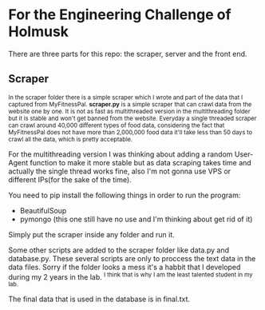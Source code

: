# For the Engineering Challenge of Holmusk

There are three parts for this repo: the scraper, server and the front end. 

## Scraper

<sub>In the scraper folder there is a simple scraper which I wrote and part of the data that I captured from MyFitnessPal. **scraper.py** is a 
simple scraper that can crawl data from the website one by one. It is not as fast as multithreaded version in the multithreading folder
but it is stable and won't get banned from the website. Everyday a single threaded scraper can crawl around 40,000 different types of food
data, considering the fact that MyFitnessPal does not have more than 2,000,000 food data it'll take less than 50 days to crawl all the data,
which is pretty acceptable. </sub>

For the multithreading version I was thinking about adding a random User-Agent function to make it more stable but as data scraping takes 
time and actually the single thread works fine, also I'm not gonna use VPS or different IPs(for the sake of the time). 

You need to pip install the following things in order to run the program:
- BeautifulSoup
- pymongo (this one still have no use and I'm thinking about get rid of it)

Simply put the scraper inside any folder and run it.

Some other scripts are added to the scraper folder like data.py and database.py. These several scripts are only to proccess the text data in the data files. Sorry if the folder looks a mess it's a habbit that I developed during my 2 years in the lab. <sup>I think that is why I am the least talented student in my lab.</sup>

The final data that is used in the database is in final.txt.
